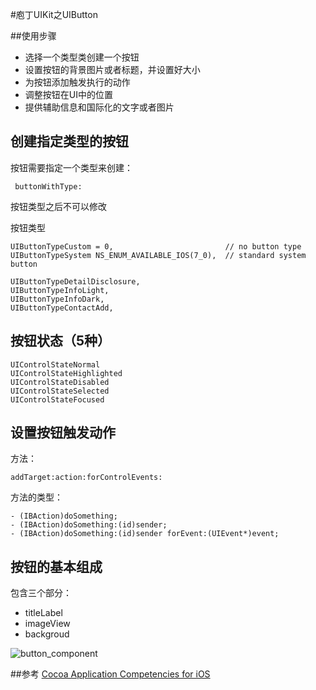 #庖丁UIKit之UIButton

##使用步骤

* 选择一个类型类创建一个按钮
* 设置按钮的背景图片或者标题，并设置好大小
* 为按钮添加触发执行的动作
* 调整按钮在UI中的位置
* 提供辅助信息和国际化的文字或者图片

## 创建指定类型的按钮
按钮需要指定一个类型来创建：

	 buttonWithType:
	
按钮类型之后不可以修改	

按钮类型

    UIButtonTypeCustom = 0,                         // no button type
    UIButtonTypeSystem NS_ENUM_AVAILABLE_IOS(7_0),  // standard system button

    UIButtonTypeDetailDisclosure,
    UIButtonTypeInfoLight,
    UIButtonTypeInfoDark,
    UIButtonTypeContactAdd,

## 按钮状态（5种）

    UIControlStateNormal  
    UIControlStateHighlighted 
    UIControlStateDisabled    
    UIControlStateSelected    
    UIControlStateFocused

## 设置按钮触发动作
方法：

	addTarget:action:forControlEvents:
	
方法的类型：

	- (IBAction)doSomething;
	- (IBAction)doSomething:(id)sender;
	- (IBAction)doSomething:(id)sender forEvent:(UIEvent*)event;	

## 按钮的基本组成
包含三个部分：
*  titleLabel
*  imageView
*  backgroud

![button_component](./images/button_component.png)
	

##参考
[Cocoa Application Competencies for iOS](https://developer.apple.com/library/content/documentation/General/Conceptual/Devpedia-CocoaApp/TargetAction.html#//apple_ref/doc/uid/TP40009071-CH3)